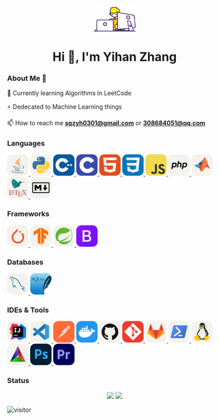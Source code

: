 <p align="center" ><img  src = "https://github.com/Better-zyh/Better-zyh/blob/main/coding.gif" width = 100px></p>
<h1 align="center">Hi 👋, I'm Yihan Zhang</h1>

### About Me 🚀

🌱 Currently learning Algorithms In LeetCode

⚡ Dedecated to Machine Learning things

📫 How to reach me **sqzyh0301@gmail.com** or **308684051@qq.com**

### Languages
<a href="https://www.java.com/en/" target="_blank" rel="noreferrer"> <img src = "https://github.com/tandpfun/skill-icons/blob/main/icons/Java-Light.svg" alt = "java" width = "50" height = "50"/> </a> <a href="https://www.python.org/" target="_blank" rel="noreferrer"> <img src = "https://github.com/tandpfun/skill-icons/blob/main/icons/Python-Light.svg" alt = "python" width = "50" height = "50"/> </a> <a href="https://cplusplus.com/" target="_blank" rel="noreferrer"> <img src = "https://github.com/tandpfun/skill-icons/blob/main/icons/CPP.svg" alt = "cpp" width = "50" height = "50"/> </a> <a href="https://en.cppreference.com/w/c/language" target="_blank" rel="noreferrer"> <img src = "https://github.com/tandpfun/skill-icons/blob/main/icons/C.svg" alt = "c" width = "50" height = "50"/> </a> <a href="https://html.com/" target="_blank" rel="noreferrer"> <img src = "https://github.com/tandpfun/skill-icons/blob/main/icons/HTML.svg" alt = "html" width = "50" height = "50"/> </a> <a href="https://www.css3.com/" target="_blank" rel="noreferrer"> <img src = "https://github.com/tandpfun/skill-icons/blob/main/icons/CSS.svg" alt = "css" width = "50" height = "50"/> </a> <a href="https://www.javascript.com/" target="_blank" rel="noreferrer"> <img src = "https://github.com/tandpfun/skill-icons/blob/main/icons/JavaScript.svg" alt = "js" width = "50" height = "50"/> </a> <a href="https://www.php.net/" target="_blank" rel="noreferrer"> <img src = "https://github.com/tandpfun/skill-icons/blob/main/icons/PHP-Light.svg" alt = "php" width = "50" height = "50"/> </a>  <a href="https://www.mathworks.com/" target="_blank" rel="noreferrer"> <img src = "https://github.com/tandpfun/skill-icons/blob/main/icons/Matlab-Light.svg" alt = "matlab" width = "50" height = "50"/> </a> <a href="https://www.latex-project.org/" target="_blank" rel="noreferrer"> <img src = "https://github.com/tandpfun/skill-icons/blob/main/icons/LaTeX-Light.svg" alt = "latex" width = "50" height = "50"/> </a> <a href="https://www.markdownguide.org/" target="_blank" rel="noreferrer"> <img src = "https://github.com/tandpfun/skill-icons/blob/main/icons/Markdown-Light.svg" alt = "markdown" width = "50" height = "50"/> </a>

### Frameworks
<a href="https://pytorch.org/" target="_blank" rel="noreferrer"> <img src = "https://github.com/tandpfun/skill-icons/blob/main/icons/PyTorch-Light.svg" alt = "pytorch" width = "50" height = "50"/> </a><a href="https://www.tensorflow.org/" target="_blank" rel="noreferrer"> <img src = "https://github.com/tandpfun/skill-icons/blob/main/icons/TensorFlow-Light.svg" alt = "tensorflow" width = "50" height = "50"/> </a> <a href="https://spring.io/" target="_blank" rel="noreferrer"> <img src = "https://github.com/tandpfun/skill-icons/blob/main/icons/Spring-Light.svg" alt = "spring" width = "50" height = "50"/> </a> <a href="https://getbootstrap.com/" target="_blank" rel="noreferrer"> <img src = "https://github.com/tandpfun/skill-icons/blob/main/icons/Bootstrap.svg" alt = "bootstrap" width = "50" height = "50"/> </a>

### Databases 
<a href="https://www.mysql.com/" target="_blank" rel="noreferrer"> <img src = "https://github.com/tandpfun/skill-icons/blob/main/icons/MySQL-Light.svg" alt = "mysql" width = "50" height = "50"/> </a> <a href="https://www.sqlite.org/index.html" target="_blank" rel="noreferrer"> <img src = "https://github.com/tandpfun/skill-icons/blob/main/icons/SQLite.svg" alt = "sqlite" width = "50" height = "50"/> </a>

### IDEs & Tools
<a href="https://www.jetbrains.com/idea/" target="_blank" rel="noreferrer"> <img src = "https://github.com/tandpfun/skill-icons/blob/main/icons/Idea-Light.svg" alt = "idea" width = "50" height = "50"/> </a><a href="https://code.visualstudio.com/" target="_blank" rel="noreferrer"> <img src = "https://github.com/tandpfun/skill-icons/blob/main/icons/VSCode-Light.svg" alt = "vscode" width = "50" height = "50"/> </a><a href="https://www.postman.com/" target="_blank" rel="noreferrer"> <img src = "https://github.com/tandpfun/skill-icons/blob/main/icons/Postman.svg" alt = "postman" width = "50" height = "50"/> </a><a href="https://www.docker.com/" target="_blank" rel="noreferrer"> <img src = "https://github.com/tandpfun/skill-icons/blob/main/icons/Docker.svg" alt = "docker" width = "50" height = "50"/> </a><a href="https://github.com/" target="_blank" rel="noreferrer"> <img src = "https://github.com/tandpfun/skill-icons/blob/main/icons/Github-Light.svg" alt = "github" width = "50" height = "50"/> </a><a href="https://git-scm.com/" target="_blank" rel="noreferrer"> <img src = "https://github.com/tandpfun/skill-icons/blob/main/icons/Git.svg" alt = "git" width = "50" height = "50"/> </a><a href="https://about.gitlab.com/" target="_blank" rel="noreferrer"> <img src = "https://github.com/tandpfun/skill-icons/blob/main/icons/GitLab-Light.svg" alt = "gitlab" width = "50" height = "50"/> <a href="https://learn.microsoft.com/en-us/powershell/scripting/overview?view=powershell-7.3" target="_blank" rel="noreferrer"> <img src = "https://github.com/tandpfun/skill-icons/blob/main/icons/Powershell-Light.svg" alt = "powershell" width = "50" height = "50"/> </a> </a><a href="https://www.linux.org/" target="_blank" rel="noreferrer"> <img src = "https://github.com/tandpfun/skill-icons/blob/main/icons/Linux-Light.svg" alt = "linux" width = "50" height = "50"/> <a href="https://cmake.org/" target="_blank" rel="noreferrer"> <img src = "https://github.com/tandpfun/skill-icons/blob/main/icons/CMake-Light.svg" alt = "cmake" width = "50" height = "50"/> </a> </a> <a href="https://www.adobe.com/products/photoshop.html" target="_blank" rel="noreferrer"> <img src = "https://github.com/tandpfun/skill-icons/blob/main/icons/Photoshop.svg" alt = "ps" width = "50" height = "50"/> </a> <a href="https://www.adobe.com/products/premiere.html" target="_blank" rel="noreferrer"> <img src = "https://github.com/tandpfun/skill-icons/blob/main/icons/Premiere.svg" alt = "pr" width = "50" height = "50"/> </a>

### Status 
<p align="center">
<img height="180em" src="https://github-readme-stats-eight-theta.vercel.app/api?username=Better-zyh&show_icons=true&theme=algolia&include_all_commits=true&count_private=true"/>
<img height="180em" src="https://github-readme-stats-eight-theta.vercel.app/api/top-langs/?username=Better-zyh&layout=compact&langs_count=8&theme=algolia"/>
</p>

<img src = "https://visitor-badge.laobi.icu/badge?page_id=Better-zyh.Better-zyh" alt = visitor />
